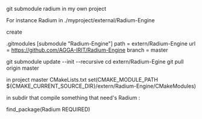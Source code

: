 git submodule radium in my own project

For instance Radium in ./myproject/external/Radium-Engine

create 

.gitmodules
[submodule "Radium-Engine"]
        path = extern/Radium-Engine
        url = https://github.com/AGGA-IRIT/Radium-Engine
        branch = master

git submodule update --init --recursive
cd extern/Radium-Egine
git pull origin master

in project master CMakeLists.txt
set(CMAKE_MODULE_PATH ${CMAKE_CURRENT_SOURCE_DIR}/extern/Radium-Engine/CMakeModules)

in subdir that compile something that need's Radium :

find_package(Radium REQUIRED)
